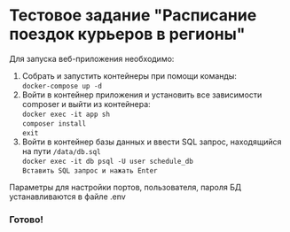 # Тестовое задание "Расписание поездок курьеров в регионы"

Для запуска веб-приложения необходимо: 

1. Собрать и запустить контейнеры при помощи команды: \
    ``docker-compose up -d`` 
2. Войти в контейнер приложения и установить все зависимости composer и выйти из контейнера: \
    ``docker exec -it app sh`` \
    ``composer install`` \
    ``exit``
3. Войти в контейнер базы данных и ввести SQL запрос, находящийся на пути ``/data/db.sql`` \
    ``docker exec -it db psql -U user schedule_db`` \
    ``Вставить SQL запрос и нажать Enter`` 

Параметры для настройки портов, пользователя, пароля БД устанавливаются в файле .env

### Готово!


